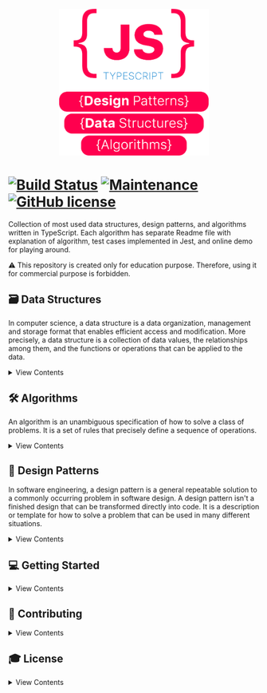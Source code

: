 <p align="center"> 

 <img src="logo.png" width="300" height="294">

# [![Build Status](https://travis-ci.com/ihuseynoff/js-algorithms-data-structures.svg?branch=master)](https://travis-ci.com/ihuseynoff/js-algorithms-data-structures) [![Maintenance](https://img.shields.io/badge/Maintained%3F-yes-green.svg)](https://github.com/ihuseynoff/js-algorithms-data-structures/graphs/commit-activity) [![GitHub license](https://img.shields.io/github/license/Naereen/StrapDown.js.svg)](LICENSE)

</p>
 
Collection of most used data structures, design patterns, and algorithms written in TypeScript. Each algorithm has 
separate Readme file with explanation of algorithm, test cases implemented in Jest,  and online demo for playing around.

⚠️ This repository is created only for education purpose. Therefore, using it for commercial purpose is forbidden.

## 🗃 Data Structures

In computer science, a data structure is a data organization, management and storage format that enables efficient 
access and modification. More precisely, a data structure is a collection of data values, the relationships among them, 
and the functions or operations that can be applied to the data.

<details>
<summary>
    View Contents 
</summary>
<p>

#### Basic Data Structures                              

- `B` [Linked List](data-structures/linked-list): with/without tail pointer      
- `B` [Stack](data-structures/stack)                                            
- `B` [Queue](data-structures/queue)                                                  
- `B` Hash Table             

#### Tree                                               
- `B` [Heap](data-structures/heap): min/max version                                                                 
- `B` Priority Queue                                                          

 
</p>
</details>

## 🛠 Algorithms 

An algorithm is an unambiguous specification of how to solve a class of problems. It is a set of rules that precisely 
define a sequence of operations.
  
<details>
<summary>
    View Contents
</summary>
<p>

####  Sorting

 - Bubble Sort
 - Selection Sort
 - Insertion Sort
 - Heap Sort
 - Merge Sort
 - QuickSort 
 - Counting Sort 
 - Radix Sort 
  </p>
</details>
 
 
 
## 🎨 Design Patterns

In software engineering, a design pattern is a general repeatable solution to a commonly occurring problem in software
design. A design pattern isn't a finished design that can be transformed directly into code. It is a description or 
template for how to solve a problem that can be used in many different situations.
 
<details>
 <summary>
  View Contents
 </summary>
 <p>
 

### Creational design patterns

- Singleton
- Prototype
- Abstract Factory
 
### Structural design patterns

- Adapter
- Bridge
- Decorator
- Facade 
- Proxy

### Behavioral design patterns

- 
 </p>
</details>
 
## 💻 Getting Started

<details>
<summary>
View Contents
</summary>
<p>

### Prerequisites

To clone and run this application, you'll need Git and Node.js (which comes with npm) installed on your computer. 


### Installing
From your command line:

 ```text
# Clone this repository
$ git clone https://github.com/ihuseynoff/js-algorithms-data-structures.git
 
# Go into the repository
$ cd js-algorithms-data-structures

# Install dependencies
$ npm install

```

 
### Testing
```text
$ npm test
```
</p>
</details>
 
 
 
## 🤝 Contributing
<details>
 <summary>
    View Contents
 </summary>
 <p>
    Thanks for your interest in contributing! Read up on  guidelines for <a href="Contributing.md">Contributing</a>.
 </p>
</details>

## 🎓 License
<details>
 <summary>
    View Contents
 </summary>
 <p>
This project is licensed under the MIT License - see the <a href="LICENSE">LICENSE</a> file for details
 </p>
</details>
